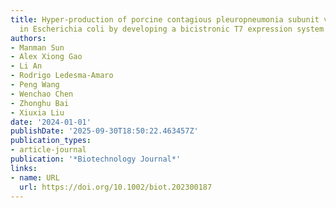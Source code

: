 ```yaml
---
title: Hyper‐production of porcine contagious pleuropneumonia subunit vaccine proteins
  in Escherichia coli by developing a bicistronic T7 expression system
authors:
- Manman Sun
- Alex Xiong Gao
- Li An
- Rodrigo Ledesma‐Amaro
- Peng Wang
- Wenchao Chen
- Zhonghu Bai
- Xiuxia Liu
date: '2024-01-01'
publishDate: '2025-09-30T18:50:22.463457Z'
publication_types:
- article-journal
publication: '*Biotechnology Journal*'
links:
- name: URL
  url: https://doi.org/10.1002/biot.202300187
---
```

